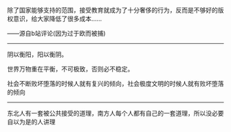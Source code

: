 除了国家能够支持的范围，接受教育就成为了十分奢侈的行为，反而是不够好的版权意识，给大家降低了很多成本……

——源自b站评论(因为过于欧而被捕)
___
阴以衡阳，阳以衡阴。

世界万物重在平衡，不可极致，否则必不稳定。

社会不断败坏堕落的时候人就有复兴的倾向，社会极度文明的时候人就有败坏堕落的倾向
___
东北人有一套被公共接受的道理，南方人每个人都有自己的一套道理，所以没必要自以为是的人讲理